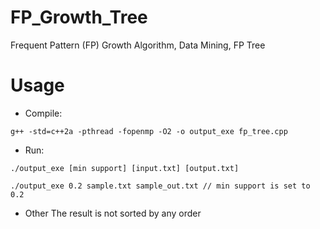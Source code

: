 # FP_Growth_Tree
Frequent Pattern (FP) Growth Algorithm, Data Mining, FP Tree

# Usage

- Compile: 

`g++ -std=c++2a -pthread -fopenmp -O2 -o output_exe fp_tree.cpp`

- Run: 

`./output_exe [min support] [input.txt] [output.txt]`

`./output_exe 0.2 sample.txt sample_out.txt // min support is set to 0.2`

- Other
The result is not sorted by any order


